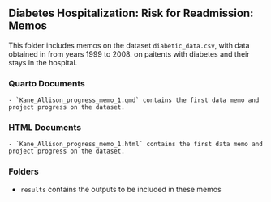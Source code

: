 ## Diabetes Hospitalization: Risk for Readmission: Memos
This folder includes memos on the dataset `diabetic_data.csv`, with data obtained in from years 1999 to 2008. on paitents with diabetes and their stays in the hospital.

### Quarto Documents
    - `Kane_Allison_progress_memo_1.qmd` contains the first data memo and project progress on the dataset.
    
### HTML Documents
    - `Kane_Allison_progress_memo_1.html` contains the first data memo and project progress on the dataset.
    
### Folders
  - `results` contains the outputs to be included in these memos